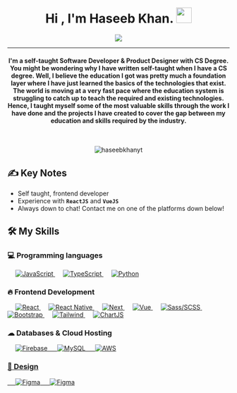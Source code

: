 <h1 align="center">Hi , I'm Haseeb Khan. <img src="https://media.giphy.com/media/hvRJCLFzcasrR4ia7z/giphy.gif" width="35"></h1>
<p align="center">
  <a href="https://github.com/DenverCoder1/readme-typing-svg"><img src="https://readme-typing-svg.herokuapp.com?lines=Software+Engineer;Front+End+Developer;React%20|%20React+Native%20|%20Vue%20;Product%20Designer;Always%20learning%20new%20things&center=true&width=500&height=50"></a>
</p>
<hr/>
<h4 align="center">I'm a self-taught Software Developer & Product Designer with CS Degree. You might be wondering why I have written self-taught when I have a CS degree. Well, I believe the education I got was pretty much a foundation layer where I have just learned the basics of the technologies that exist. The world is moving at a very fast pace where the education system is struggling to catch up to teach the required and existing technologies. Hence, I taught myself some of the most valuable skills through the work I have done and the projects I have created to cover the gap between my education and skills required by the industry.</h4>
<br>
<p align="center"> <img src="https://komarev.com/ghpvc/?username=haseebkhanyt&label=Profile%20views&color=0e75b6&style=plastic" alt="haseebkhanyt" /> </p>

## ✍ Key Notes

- Self taught, frontend developer
- Experience with **`ReactJS`** and **`VueJS`**
- Always down to chat! Contact me on one of the platforms down below!

## 🛠️ My Skills
  
### 💻 Programming languages

<p align="left">
  &emsp;
  <a href="https://developer.mozilla.org/en-US/docs/Web/JavaScript" target="_blank"> 
     <img alt="JavaScript" src="https://img.shields.io/badge/JavaScript-F7DF1E?style=for-the-badge&logo=javascript&logoColor=white">
   </a> 
  &emsp;
  <a href="https://www.tutorialspoint.com/typescript/index.htm" target="_blank"> 
    <img alt="TypeScript" src="https://img.shields.io/badge/TypeScript-007ACC?style=for-the-badge&logo=typescript&logoColor=white">
  </a> 
  &emsp;
   <a href="https://www.python.org" target="_blank">
    <img alt="Python" src="https://img.shields.io/badge/Python-3776AB?style=for-the-badge&logo=python&logoColor=white">
  </a>
</p>

### 🔥 Frontend Development

<p align="left"> 
  &emsp; 
  <a href="https://react.dev/" target="_blank"> 
   <img alt="React" src="https://img.shields.io/badge/React-20232A?style=for-the-badge&logo=react&logoColor=61DAFB">
  </a>   
  &emsp; 
  <a href="https://reactnative.dev/" target="_blank"> 
   <img alt="React Native" src="https://img.shields.io/badge/react_native-%2320232a.svg?style=for-the-badge&logo=react&logoColor=%2361DAFB">
  </a>   
  &emsp;
  <a href="https://nextjs.org/" target="_blank">
    <img alt="Next" src="https://img.shields.io/badge/next.js-000000?style=for-the-badge&logo=nextdotjs&logoColor=white">
  </a> 
  &emsp;
  <a href="http://vuejs.org">
    <img alt="Vue" src="https://img.shields.io/badge/Vue.js-35495E?style=for-the-badge&logo=vuedotjs&logoColor=4FC08D">
  </a>
  &emsp;
  <a href="http://sass-lang.com">
    <img alt="Sass/SCSS" src="https://img.shields.io/badge/SASS-hotpink.svg?style=for-the-badge&logo=SASS&logoColor=white">
  </a>
  &emsp;
  <a href="http://getbootstrap.com">
    <img alt="Bootstrap" src="https://img.shields.io/badge/bootstrap-%238511FA.svg?style=for-the-badge&logo=bootstrap&logoColor=white">
  </a>
  &emsp;
  <a href="http://tailwindcss.com">
    <img alt="Tailwind" src="https://img.shields.io/badge/tailwindcss-%2338B2AC.svg?style=for-the-badge&logo=tailwind-css&logoColor=white">
  </a>
  &emsp;
  <a href="http://chartjs.org">
    <img alt="ChartJS" src="https://img.shields.io/badge/chart.js-F5788D.svg?style=for-the-badge&logo=chart.js&logoColor=white">
  </a>
</p>

### ☁ Databases & Cloud Hosting

<p align="left">
  &emsp;
  <a href="http://firebase.google.com">
    <img alt="Firebase" src="https://img.shields.io/badge/firebase-a08021?style=for-the-badge&logo=firebase&logoColor=ffcd34"
  </a>
    &emsp;
  <a href="http://mysql.com">
    <img alt="MySQL" src="https://img.shields.io/badge/mysql-4479A1.svg?style=for-the-badge&logo=mysql&logoColor=white"
  </a>
    &emsp;
  <a href="http://aws.amazon.com">
    <img alt="AWS" src="https://img.shields.io/badge/AWS-%23FF9900.svg?style=for-the-badge&logo=amazon-aws&logoColor=white"
  </a>
</p>

### 🎨 Design

<p align="left">
  &emsp;
  <a href="http://figma.com">
    <img alt="Figma" src="https://img.shields.io/badge/figma-%23F24E1E.svg?style=for-the-badge&logo=figma&logoColor=white"
  </a>
  &emsp;
  <a href="http://figma.com">
    <img alt="Figma" src="https://img.shields.io/badge/figma-%23F24E1E.svg?style=for-the-badge&logo=figma&logoColor=white"
  </a>
</p>
